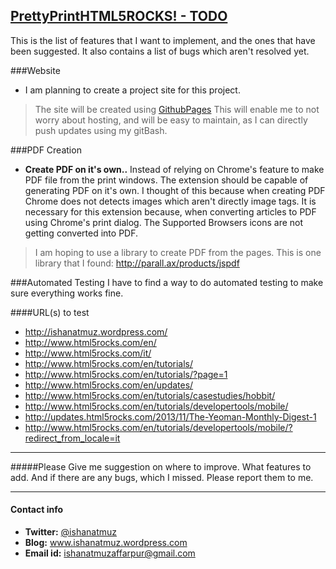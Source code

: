 [PrettyPrintHTML5ROCKS! - TODO](https://www.ishanatmuz.wordpress.com)
-------------------

This is the list of features that I want to implement, and the ones that have been suggested. It also contains a list of bugs which aren't resolved yet.

###Website
* I am planning to create a project site for this project.
>The site will be created using [GithubPages](http://pages.github.com/)
>This will enable me to not worry about hosting, and will be easy to maintain, as I can directly push updates using my gitBash.

###PDF Creation

* **Create PDF on it's own..** Instead of relying on Chrome's feature to make PDF file from the print windows. The extension should be capable of generating PDF on it's own. I thought of this because when creating PDF Chrome does not detects images which aren't directly image tags. It is necessary for this extension because, when converting articles to PDF using Chrome's print dialog. The Supported Browsers icons are not getting converted into PDF.
>I am hoping to use a library to create PDF from the pages.
>This is one library that I found: http://parall.ax/products/jspdf

###Automated Testing
I have to find a way to do automated testing to make sure everything works fine.

####URL(s) to test
*  http://ishanatmuz.wordpress.com/
*  http://www.html5rocks.com/en/
*  http://www.html5rocks.com/it/
*  http://www.html5rocks.com/en/tutorials/
*  http://www.html5rocks.com/en/tutorials/?page=1
*  http://www.html5rocks.com/en/updates/
*  http://www.html5rocks.com/en/tutorials/casestudies/hobbit/
*  http://www.html5rocks.com/en/tutorials/developertools/mobile/
*  http://updates.html5rocks.com/2013/11/The-Yeoman-Monthly-Digest-1
*  http://www.html5rocks.com/en/tutorials/developertools/mobile/?redirect_from_locale=it

----------------------------------------------

#####Please Give me suggestion on where to improve. What features to add. And if there are any bugs, which I missed. Please report them to me.

----------------------------------------------

#### Contact info

* **Twitter:** [@ishanatmuz](http://twitter.com/#!/ishanatmuz)
* **Blog:** www.ishanatmuz.wordpress.com
* **Email id:** ishanatmuzaffarpur@gmail.com